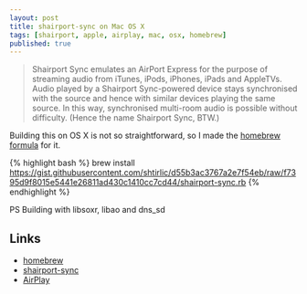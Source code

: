 ```yaml
---
layout: post
title: shairport-sync on Mac OS X
tags: [shairport, apple, airplay, mac, osx, homebrew]
published: true
---
```


> Shairport Sync emulates an AirPort Express for the purpose of streaming audio from iTunes, iPods, iPhones, iPads and AppleTVs. Audio played by a Shairport Sync-powered device stays synchronised with the source and hence with similar devices playing the same source. In this way, synchronised multi-room audio is possible without difficulty. (Hence the name Shairport Sync, BTW.)

Building this on OS X is not so straightforward, so I made the [homebrew formula](https://gist.github.com/shtirlic/d55b3ac3767a2e7f54eb) for it.

{% highlight bash %}
brew install https://gist.githubusercontent.com/shtirlic/d55b3ac3767a2e7f54eb/raw/f7395d9f8015e5441e26811ad430c1410cc7cd44/shairport-sync.rb
{% endhighlight %}

<script src="https://gist.github.com/shtirlic/d55b3ac3767a2e7f54eb.js"></script>

PS
Building with libsoxr, libao and dns_sd


Links
-----
* [homebrew](http://mxcl.github.com/homebrew/)
* [shairport-sync](https://github.com/mikebrady/shairport-sync)
* [AirPlay](https://en.wikipedia.org/wiki/AirPlay)
